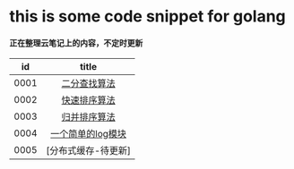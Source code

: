 # this is some code snippet for golang

#### 正在整理云笔记上的内容，不定时更新

|id|title|
|:---:|:---:|
|0001|[二分查找算法](https://github.com/lyx003288/golang/blob/master/0001.binary_search.go)|
|0002|[快速排序算法](https://github.com/lyx003288/golang/blob/master/0002.quick_sort.go)|
|0003|[归并排序算法](https://github.com/lyx003288/golang/blob/master/0003.merge_sort.go)|
|0004|[一个简单的log模块](https://github.com/lyx003288/golang/blob/master/0004.log.go)|
|0005|[分布式缓存-待更新]|
